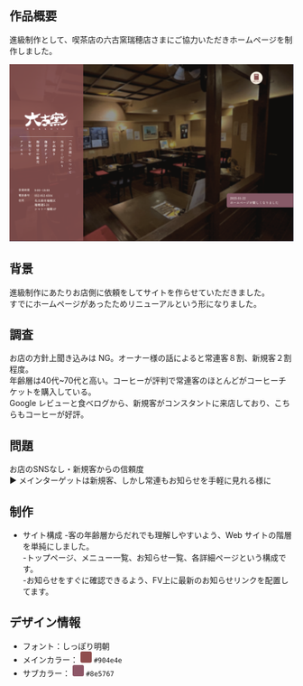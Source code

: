 ## 作品概要

進級制作として、喫茶店の六古窯瑞穂店さまにご協力いただきホームページを制作しました。

<img src="./img.png">

## 背景

進級制作にあたりお店側に依頼をしてサイトを作らせていただきました。<br>
すでにホームページがあったためリニューアルという形になりました。

## 調査

お店の方針上聞き込みは NG。オーナー様の話によると常連客８割、新規客２割程度。<br>
年齢層は40代~70代と高い。コーヒーが評判で常連客のほとんどがコーヒーチケットを購入している。<br>
Google レビューと食べログから、新規客がコンスタントに来店しており、こちらもコーヒーが好評。<br>

## 問題

お店のSNSなし・新規客からの信頼度<br>
▶︎ メインターゲットは新規客、しかし常連もお知らせを手軽に見れる様に

## 制作
- サイト構成
-客の年齢層からだれでも理解しやすいよう、Web サイトの階層を単純にしました。<br>
-トップページ、メニュー一覧、お知らせ一覧、各詳細ページという構成です。<br>
-お知らせをすぐに確認できるよう、FV上に最新のお知らせリンクを配置してます。

## デザイン情報

- フォント：しっぽり明朝
- メインカラー： <span style="display:inline-block; width:20px; height:20px; background-color:#904e4e; border-radius:3px;"></span> `#904e4e`
- サブカラー： <span style="display:inline-block; width:20px; height:20px; background-color:#8e5767; border-radius:3px;"></span> `#8e5767`

